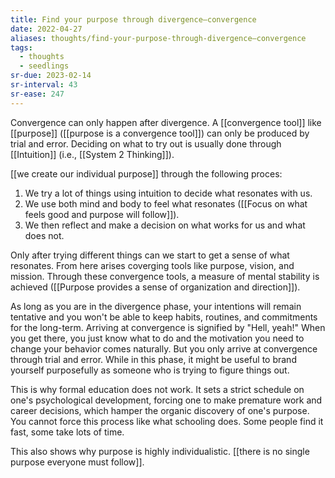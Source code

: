 ```yaml
---
title: Find your purpose through divergence–convergence
date: 2022-04-27
aliases: thoughts/find-your-purpose-through-divergence–convergence
tags:
  - thoughts
  - seedlings
sr-due: 2023-02-14
sr-interval: 43
sr-ease: 247
---
```

Convergence can only happen after divergence. A [[convergence tool]] like [[purpose]] ([[purpose is a convergence tool]]) can only be produced by trial and error. Deciding on what to try out is usually done through [[Intuition]] (i.e., [[System 2 Thinking]]).

[[we create our individual purpose]] through the following proces:

1. We try a lot of things using intuition to decide what resonates with us.
2. We use both mind and body to feel what resonates ([[Focus on what feels good and purpose will follow]]).
3. We then reflect and make a decision on what works for us and what does not.

Only after trying different things can we start to get a sense of what resonates. From here arises coverging tools like purpose, vision, and mission. Through these convergence tools, a measure of mental stability is achieved ([[Purpose provides a sense of organization and direction]]).

As long as you are in the divergence phase, your intentions will remain tentative and you won't be able to keep habits, routines, and commitments for the long-term. Arriving at convergence is signified by "Hell, yeah!" When you get there, you just know what to do and the motivation you need to change your behavior comes naturally. But you only arrive at convergence through trial and error. While in this phase, it might be useful to brand yourself purposefully as someone who is trying to figure things out.

This is why formal education does not work. It sets a strict schedule on one's psychological development, forcing one to make premature work and career decisions, which hamper the organic discovery of one's purpose. You cannot force this process like what schooling does. Some people find it fast, some take lots of time.

This also shows why purpose is highly individualistic. [[there is no single purpose everyone must follow]].
